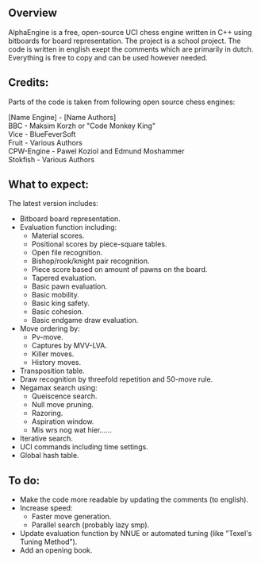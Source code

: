 ## Overview
AlphaEngine is a free, open-source UCI chess engine written in C++ using bitboards for board representation. The project is a school project. The code is written in english exept the comments which are primarily in dutch. Everything is free to copy and can be used however needed.

## Credits:
Parts of the code is taken from following open source chess engines:  

[Name Engine] - [Name Authors]  
BBC           - Maksim Korzh or "Code Monkey King"  
Vice          - BlueFeverSoft  
Fruit         - Various Authors  
CPW-Engine    - Pawel Koziol and Edmund Moshammer  
Stokfish      - Various Authors  

## What to expect:
The latest version includes:
* Bitboard board representation.
* Evaluation function including:
  * Material scores.
  * Positional scores by piece-square tables.
  * Open file recognition.
  * Bishop/rook/knight pair recognition.
  * Piece score based on amount of pawns on the board.
  * Tapered evaluation.
  * Basic pawn evaluation.
  * Basic mobility.
  * Basic king safety.
  * Basic cohesion.
  * Basic endgame draw evaluation.
* Move ordering by:
  * Pv-move.
  * Captures by MVV-LVA.
  * Killer moves.
  * History moves.
* Transposition table.
* Draw recognition by threefold repetition and 50-move rule. 
* Negamax search using:
  * Queiscence search.
  * Null move pruning.
  * Razoring.
  * Aspiration window.
  * Mis wrs nog wat hier......
* Iterative search.
* UCI commands including time settings.
* Global hash table.

## To do:
* Make the code more readable by updating the comments (to english).
* Increase speed:
  * Faster move generation.
  * Parallel search (probably lazy smp).
* Update evaluation function by NNUE or automated tuning (like "Texel's Tuning Method").
* Add an opening book.
